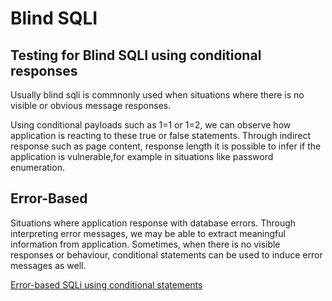 # Blind SQLI

## Testing for Blind SQLI using conditional responses

Usually blind sqli is commnonly used when situations where there is no visible or obvious message responses.

Using conditional payloads such as 1=1 or 1=2, we can observe how application is reacting to these true or false statements. Through indirect response such as page content, response length it is possible to infer if the application is vulnerable,for example in situations like password enumeration.



## Error-Based 

Situations where application response with database errors. Through interpreting error messages, we may be able to extract meaningful information from application. Sometimes, when there is no visible responses or behaviour, conditional statements can be used to induce error messages as well.

<ins> Error-based SQLi using conditional statements</ins>
